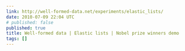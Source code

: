 ```yaml
---
link: http://well-formed-data.net/experiments/elastic_lists/
date: 2010-07-09 22:04 UTC
# published: false
published: true
title: Well-formed data | Elastic lists | Nobel prize winners demo
tags: []
---
```



